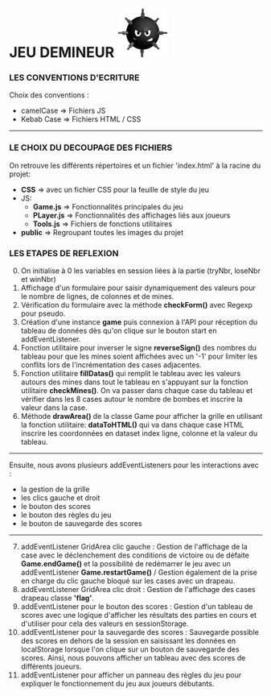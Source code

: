 # JEU DEMINEUR ![Logo du jeu](./public/img/mine2.png)

### LES CONVENTIONS D'ECRITURE
Choix des conventions : 
- camelCase => Fichiers JS
- Kebab Case => Fichiers HTML / CSS

----------------------------------------------------------------

### LE CHOIX DU DECOUPAGE DES FICHIERS

On retrouve les différents répertoires et un fichier 'index.html' à la racine du projet: 
- **CSS** => avec un fichier CSS pour la feuille de style du jeu
- JS:
  - **Game.js** => Fonctionnalités principales du jeu
  - **PLayer.js** => Fonctionnalités des affichages liés aux joueurs
  - **Tools.js** => Fichiers de fonctions utilitaires
- **public** => Regroupant toutes les images du projet

### LES ETAPES DE REFLEXION

0. On initialise à 0 les variables en session liées à la partie (tryNbr, loseNbr et winNbr)
1. Affichage d'un formulaire pour saisir dynamiquement des valeurs pour le nombre de lignes, de colonnes
et de mines.
2. Vérification du formulaire avec la méthode **checkForm()** avec Regexp pour pseudo.
3. Création d'une instance **game** puis connexion à l'API pour réception du tableau
de données dès qu'on clique sur le bouton start en addEventListener.
4. Fonction utilitaire pour inverser le signe **reverseSign()** des nombres du tableau pour que les mines
soient affichées avec un '-1' pour limiter les conflits lors de l'incrémentation des cases adjacentes.
5. Fonction utilitaire **fillDatas()** qui remplit le tableau avec les valeurs autours des mines
dans tout le tableau en s'appuyant sur la fonction utilitaire **checkMines()**.
On va passer dans chaque case du tableau et vérifier dans les 8 cases autour le nombre de bombes et 
inscrire la valeur dans la case.
6. Méthode **drawArea()** de la classe Game pour afficher la grille en utilisant la fonction utilitaire:
**dataToHTML()** qui va dans chaque case HTML inscrire les coordonnées en dataset index ligne, colonne et la valeur du tableau.

--------------------------------------------------------
Ensuite, nous avons plusieurs addEventListeners pour les interactions avec :
- la gestion de la grille
- les clics gauche et droit
- le bouton des scores
- le bouton des règles du jeu
- le bouton de sauvegarde des scores

--------------------------------------------------------
7. addEventListener GridArea clic gauche : Gestion de l'affichage de la case avec le déclenchement
des conditions de victoire ou de défaite **Game.endGame()** et la possibilité de redémarrer le jeu
avec un addEventListener **Game.restartGame()**  / Gestion également de la prise en charge du 
clic gauche bloqué sur les cases avec un drapeau.
8. addEventListener GridArea clic droit : Gestion de l'affichage des cases drapeau classe **'flag'**.
9. addEventListener pour le bouton des scores : Gestion d'un tableau de scores avec une logique d'afficher 
les résultats des parties en cours et d'utiliser pour cela des valeurs en sessionStorage.
10. addEventListener pour la sauvegarde des scores : Sauvegarde possible des scores en dehors de la session
en saisissant les données en localStorage lorsque l'on clique sur un bouton de sauvegarde des scores.
Ainsi, nous pouvons afficher un tableau avec des scores de différents joueurs.
11. addEventListener pour afficher un panneau des règles du jeu pour expliquer le fonctionnement du jeu
aux joueurs débutants.


